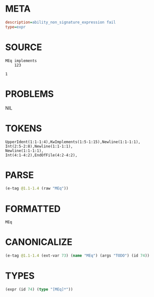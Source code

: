 # META
~~~ini
description=ability_non_signature_expression fail
type=expr
~~~
# SOURCE
~~~roc
MEq implements
    123

1
~~~
# PROBLEMS
NIL
# TOKENS
~~~zig
UpperIdent(1:1-1:4),KwImplements(1:5-1:15),Newline(1:1-1:1),
Int(2:5-2:8),Newline(1:1-1:1),
Newline(1:1-1:1),
Int(4:1-4:2),EndOfFile(4:2-4:2),
~~~
# PARSE
~~~clojure
(e-tag @1.1-1.4 (raw "MEq"))
~~~
# FORMATTED
~~~roc
MEq
~~~
# CANONICALIZE
~~~clojure
(e-tag @1.1-1.4 (ext-var 73) (name "MEq") (args "TODO") (id 74))
~~~
# TYPES
~~~clojure
(expr (id 74) (type "[MEq]*"))
~~~
